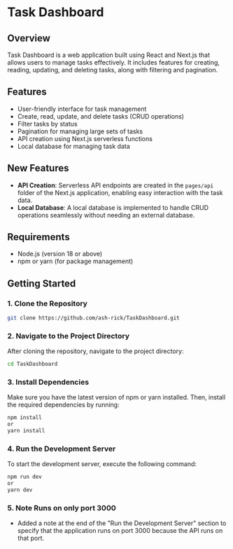 # Task Dashboard

## Overview
Task Dashboard is a web application built using React and Next.js that allows users to manage tasks effectively. It includes features for creating, reading, updating, and deleting tasks, along with filtering and pagination.

## Features
- User-friendly interface for task management
- Create, read, update, and delete tasks (CRUD operations)
- Filter tasks by status
- Pagination for managing large sets of tasks
- API creation using Next.js serverless functions
- Local database for managing task data

## New Features
- **API Creation**: Serverless API endpoints are created in the `pages/api` folder of the Next.js application, enabling easy interaction with the task data.
- **Local Database**: A local database is implemented to handle CRUD operations seamlessly without needing an external database.

## Requirements
- Node.js (version 18 or above)
- npm or yarn (for package management)

## Getting Started

### 1. Clone the Repository
```bash
git clone https://github.com/ash-rick/TaskDashboard.git
```

### 2. Navigate to the Project Directory
After cloning the repository, navigate to the project directory:
```bash
cd TaskDashboard
```
### 3. Install Dependencies
Make sure you have the latest version of npm or yarn installed. Then, install the required dependencies by running:
```bash
npm install
or
yarn install
```


### 4. Run the Development Server
To start the development server, execute the following command:

```bash
npm run dev
or
yarn dev
```

### 5. Note Runs on only port 3000
- Added a note at the end of the "Run the Development Server" section to specify that the application runs on port 3000 because the API runs on that port.



